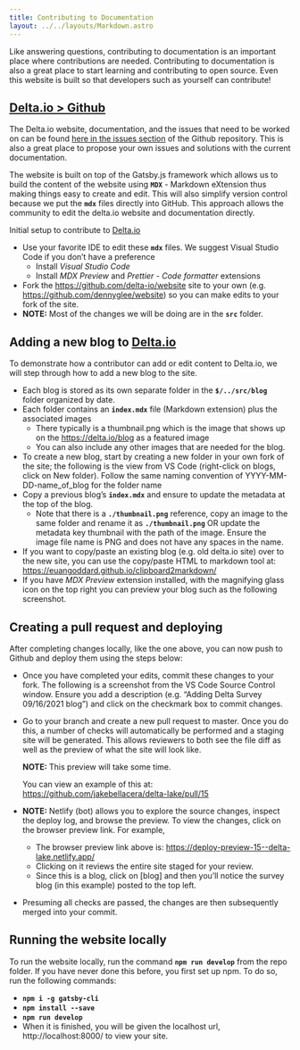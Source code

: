 ```yaml
---
title: Contributing to Documentation
layout: ../../layouts/Markdown.astro
---
```


Like answering questions, contributing to documentation is an important place where contributions are needed. Contributing to documentation is also a great place to start learning and contributing to open source. Even this website is built so that developers such as yourself can contribute!

## [Delta.io > Github](https://github.com/delta-io/website)

The Delta.io website, documentation, and the issues that need to be worked on can be found [here in the issues section](https://github.com/delta-io/website/issues) of the Github repository. This is also a great place to propose your own issues and solutions with the current documentation.

The website is built on top of the Gatsby.js framework which allows us to build the content of the website using **`MDX`** - Markdown eXtension thus making things easy to create and edit. This will also simplify version control because we put the **`mdx`** files directly into GitHub. This approach allows the community to edit the delta.io website and documentation directly.

Initial setup to contribute to [Delta.io](http://Delta.io)

- Use your favorite IDE to edit these **`mdx`** files. We suggest Visual Studio Code if you don’t have a preference
  - Install _Visual Studio Code_
  - Install _MDX Preview_ and _Prettier - Code formatter_ extensions
- Fork the https://github.com/delta-io/website site to your own (e.g. https://github.com/dennyglee/website) so you can make edits to your fork of the site.
- **NOTE:** Most of the changes we will be doing are in the **`src`** folder.

## Adding a new blog to [Delta.io](http://Delta.io)

To demonstrate how a contributor can add or edit content to Delta.io, we will step through how to add a new blog to the site.

- Each blog is stored as its own separate folder in the **`$/../src/blog`** folder organized by date.
- Each folder contains an **`index.mdx`** file (Markdown extension) plus the associated images
  - There typically is a thumbnail.png which is the image that shows up on the https://delta.io/blog as a featured image
  - You can also include any other images that are needed for the blog.
- To create a new blog, start by creating a new folder in your own fork of the site; the following is the view from VS Code (right-click on blogs, click on New folder). Follow the same naming convention of YYYY-MM-DD-name_of_blog for the folder name
- Copy a previous blog’s **`index.mdx`** and ensure to update the metadata at the top of the blog.
  - Note that there is a **`./thumbnail.png`** reference, copy an image to the same folder and rename it as **`./thumbnail.png`** OR update the metadata key thumbnail with the path of the image. Ensure the image file name is PNG and does not have any spaces in the name.
- If you want to copy/paste an existing blog (e.g. old delta.io site) over to the new site, you can use the copy/paste HTML to markdown tool at: https://euangoddard.github.io/clipboard2markdown/
- If you have _MDX Preview_ extension installed, with the magnifying glass icon on the top right you can preview your blog such as the following screenshot.

## Creating a pull request and deploying

After completing changes locally, like the one above, you can now push to Github and deploy them using the steps below:

- Once you have completed your edits, commit these changes to your fork. The following is a screenshot from the VS Code Source Control window. Ensure you add a description (e.g. “Adding Delta Survey 09/16/2021 blog”) and click on the checkmark box to commit changes.
- Go to your branch and create a new pull request to master. Once you do this, a number of checks will automatically be performed and a staging site will be generated. This allows reviewers to both see the file diff as well as the preview of what the site will look like.

  **NOTE:** This preview will take some time.

  You can view an example of this at: https://github.com/jakebellacera/delta-lake/pull/15

- **NOTE:** Netlify (bot) allows you to explore the source changes, inspect the deploy log, and browse the preview. To view the changes, click on the browser preview link. For example,
  - The browser preview link above is: https://deploy-preview-15--delta-lake.netlify.app/
  - Clicking on it reviews the entire site staged for your review.
  - Since this is a blog, click on [blog] and then you’ll notice the survey blog (in this example) posted to the top left.
- Presuming all checks are passed, the changes are then subsequently merged into your commit.

## Running the website locally

To run the website locally, run the command **`npm run develop`** from the repo folder. If you have never done this before, you first set up npm. To do so, run the following commands:

- **`npm i -g gatsby-cli`**
- **`npm install --save`**
- **`npm run develop`**
- When it is finished, you will be given the localhost url, http://localhost:8000/ to view your site.
